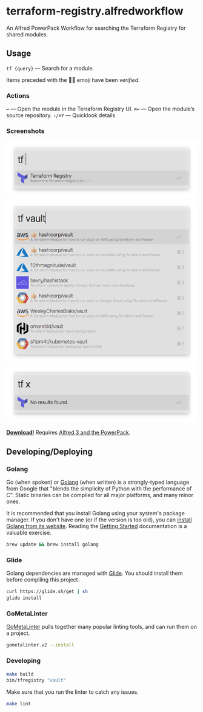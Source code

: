 # terraform-registry.alfredworkflow

An Alfred PowerPack Workflow for searching the Terraform Registry for shared modules.

## Usage

`tf {query}` — Search for a module.

Items preceded with the 👍🏼 emoji have been _verified_.

### Actions

`↩` — Open the module in the Terraform Registry UI.
`⌘↩` — Open the module’s source repository.
`⇧/⌘Y` — Quicklook details﻿

### Screenshots

![](README2.png)  
![](README.png)  
![](README3.png)  

**[Download!](terraform-registry.alfredworkflow?raw=true)** Requires [Alfred 3 and the PowerPack](https://www.alfredapp.com/powerpack/).

## Developing/Deploying

### Golang

Go (when spoken) or [Golang] (when written) is a strongly-typed language from Google that "blends the simplicity of Python with the performance of C". Static binaries can be compiled for all major platforms, and many minor ones.

It is recommended that you install Golang using your system's package manager. If you don't have one (or if the version is too old), you can [install Golang from its website](https://golang.org/doc/install). Reading the [Getting Started](https://golang.org/doc/) documentation is a valuable exercise.

```bash
brew update && brew install golang
```

### Glide

Golang dependencies are managed with [Glide]. You should install them before compiling this project.

```bash
curl https://glide.sh/get | sh
glide install
```

### GoMetaLinter

[GoMetaLinter] pulls together many popular linting tools, and can run them on a project.

```bash
gometalinter.v2 --install
```

### Developing

```bash
make build
bin/tfregistry "vault"
```

Make sure that you run the linter to catch any issues.

```bash
make lint
```

  [Glide]: https://glide.sh
  [Golang]: https://golang.org
  [GoMetaLinter]: https://github.com/alecthomas/gometalinter
